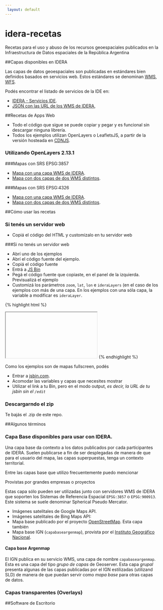 ```yaml
---
 layout: default
---
```


idera-recetas
=============

Recetas para el uso y abuso de los recursos geoespaciales publicados en la Infraestructura de Datos espaciales de 
la República Argentina

##Capas disponibles en IDERA

Las capas de datos geoespaciales son publicadas en estándares bien definidos basados en servicios web. Estos estándares se denominan [WMS](https://es.wikipedia.org/wiki/Web_Map_Service), [WFS](https://es.wikipedia.org/wiki/Web_Feature_Service).


Podés encontrar el listado de servicios de la IDE en:

* [IDERA - Servicios IDE](http://www.idera.gob.ar/portal/node/21).
* [JSON con las URL de los WMS de IDERA](http://mapa.ign.gob.ar/idera.jquery/servicios_wms.json),


##Recetas de Apps Web

* Todo el código que sigue se puede copiar y pegar y es funcional sin descargar ninguna librería.
* Todos los ejemplos utilizan OpenLayers o LeafletsJS, a partir de la versión hosteada en [CDNJS](http://cdnjs.com).

### Utilizando OpenLayers 2.13.1

###Mapas con SRS EPSG:3857

* [Mapa con una capa WMS de IDERA](ejemplos/idera-epsg3857-openlayers-una-capa-wms.html).
* [Mapa con dos capas de dos WMS distintos](ejemplos/idera-epsg3857-openlayers-dos-capas-wms.html).

###Mapas con SRS EPSG:4326

* [Mapa con una capa WMS de IDERA](ejemplos/idera-epsg4326-openlayers-una-capa-wms.html).
* [Mapa con dos capas de dos WMS distintos](ejemplos/idera-epsg4326-openlayers-dos-capas-wms.html).

##Cómo usar las recetas

### Si tenés un servidor web

* Copiá el código del HTML y customizalo en tu servidor web


###Si no tenés un servidor web

* Abrí uno de los ejemplos
* Abrí el código fuente del ejemplo.
* Copiá el código fuente
* Entrá a [JS Bin](http://jsbin.com)
* Pegá el código fuente que copiaste, en el panel de la izquierda. Previsualizá el ejemplo
* Customizá los parámetros `zoom`, `lat`, `lon` e `ideraLayers` (en el caso de los ejemplos con más de una capa. En los ejemplos con una sóla capa, la variable a modificar es `ideraLayer`.

{% highlight html %}
<iframe src=""></iframe>
{% endhighlight %}

 

Como los ejemplos son de mapas fullscreen, podés 

* Entrar a [jsbin.com](http://jsbin.com).
* Acomodar las variables y capas que necesites mostrar
* Utilizar el link a tu Bin, pero en el modo output, *es decir, la URL de tu jsbin sin el `/edit`*

### Descargarndo el zip

Te bajás el .zip de este repo.

##Algunos términos

### Capa Base disponibles para usar con IDERA.

Una capa base da contexto a los datos publicados por cada participantes de IDERA. Suelen publicarse a fin de ser desplegadas de manera de que para el usuario del mapa, las capas superpuestas, tenga un contexto territorial.

Entre las capas base que utilizo frecuentemente puedo mencionar 

Provistas por grandes empresas o proyectos

Estas capa sólo pueden ser utilizadas junto con servidores WMS de IDERA que soporten los Sistemas de Referencia Espacial `EPSG:3857` o `EPSG:900913`. Este sistema se suele denominar Spherical Pseudo Mercator.

* Imágenes satelitales de Google Maps API.
* Imágenes satelitales de Bing Maps API: 
* Mapa base publicado por el proyecto [OpenStreetMap](http://openstreetmap.org). Esta capa también
* Mapa base IGN (`capabaseargenmap`), provista por el [Instituto Geográfico Nacional](http://ign.gob.ar). 


#### Capa base Argenmap

El IGN publica en su servicio WMS, una capa de nombre `capabaseargenmap`. Esta es una capa del tipo *grupo de capas* de Geoserver. Esta capa *grupal* presenta algunas de las capas publicadas por el IGN estilizadas (utilizand SLD) de manera de que puedan servir como *mapa base* para otras capas de datos.

### Capas transparentes (Overlays)






##Software de Escritorio

